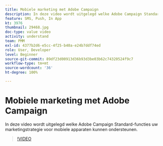 ```yaml
---
title: Mobiele marketing met Adobe Campaign
description: In deze video wordt uitgelegd welke Adobe Campaign Standard-functies uw marketingstrategie voor mobiele apparaten kunnen ondersteunen.
feature: SMS, Push, In App
kt: 3976
thumbnail: 29468.jpg
doc-type: value video
activity: understand
team: PMM
exl-id: 4377b2d6-e5cc-4f25-b40a-e24b7ddf74ed
role: User, Developer
level: Beginner
source-git-commit: 89df23d00913d36b93d3be03b62c74320524f9c7
workflow-type: tm+mt
source-wordcount: '36'
ht-degree: 100%

---
```


# Mobiele marketing met Adobe Campaign

In deze video wordt uitgelegd welke Adobe Campaign Standard-functies uw marketingstrategie voor mobiele apparaten kunnen ondersteunen.

>[!VIDEO](https://video.tv.adobe.com/v/29468?quality=12&learn=on)
